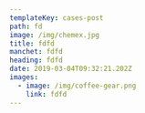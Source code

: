 ```yaml
---
templateKey: cases-post
path: fd
image: /img/chemex.jpg
title: fdfd
manchet: fdfd
heading: fdfd
date: 2019-03-04T09:32:21.202Z
images:
  - image: /img/coffee-gear.png
    link: fdfd
---
```


